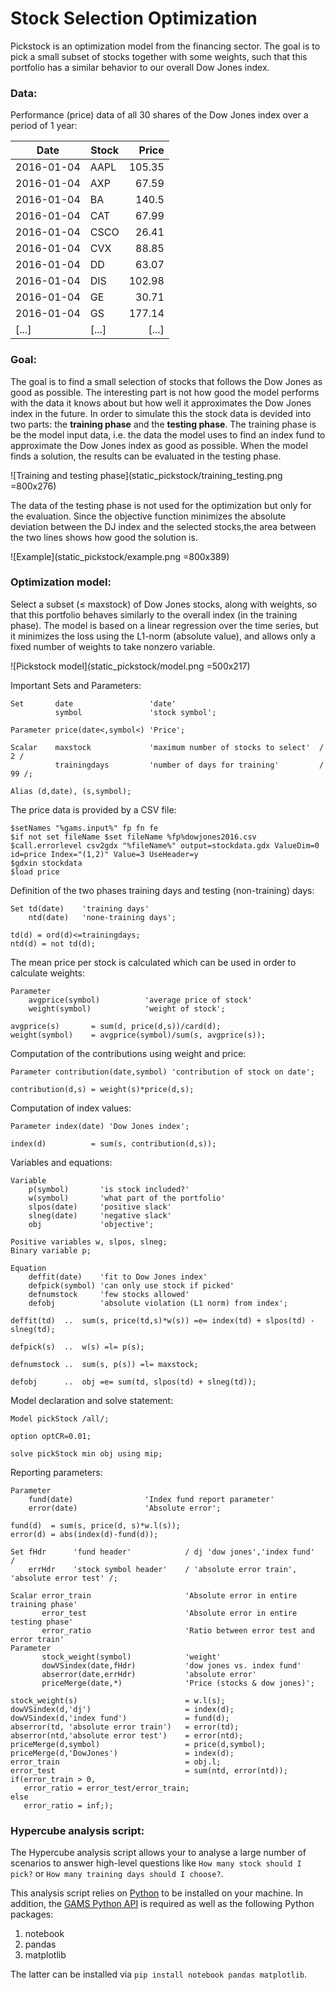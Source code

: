 # Stock Selection Optimization
Pickstock is an optimization model from the financing sector. The goal is to pick a small subset of stocks together with some weights, such that this portfolio has a similar behavior to our overall Dow Jones index.

### Data: 
Performance (price) data of all 30 shares of the Dow Jones index over a period of 1 year: 

| Date          | Stock         | Price   |
| ------------- | ------------- | -------:|
| 2016-01-04    | AAPL          | 105.35  |
| 2016-01-04    | AXP	        | 67.59   |
| 2016-01-04    | BA	        | 140.5   |
| 2016-01-04    | CAT	        |  67.99  |
| 2016-01-04    | CSCO          | 26.41   |
| 2016-01-04    | CVX	        |  88.85  |
| 2016-01-04    | DD	        |  63.07  |
| 2016-01-04    | DIS	        |  102.98 |
| 2016-01-04    | GE	        |  30.71  |
| 2016-01-04    | GS	        |  177.14 |
| [...]         | [...]         | [...]   |


### Goal: 
The goal is to find a small selection of stocks that follows the Dow Jones as good as possible. 
The interesting part is not how good the model performs with the data it knows about but how well it approximates the Dow Jones index in the future. 
In order to simulate this the stock data is devided into two parts: the **training phase** and the **testing phase**. 
The training phase is be the model input data, i.e. the data the model uses to find an index fund to approximate the Dow Jones index as good as possible. 
When the model finds a solution, the results can be evaluated in the testing phase.  

![Training and testing phase](static_pickstock/training_testing.png =800x276)

The data of the testing phase is not used for the optimization but only for the evaluation.
Since the objective function minimizes the absolute deviation between the DJ index and the selected stocks,the area between the two lines shows how good the solution is. 

![Example](static_pickstock/example.png =800x389)

### Optimization model: 
Select a subset (≤ maxstock) of Dow Jones stocks, along with weights, so that this portfolio behaves similarly to the overall index (in the training phase).
The model is based on a linear regression over the time series, but it minimizes the loss using the L1-norm (absolute value), and allows only a fixed number of weights to take nonzero variable.

![Pickstock model](static_pickstock/model.png =500x217)

Important Sets and Parameters:
```
Set       date                 'date'
          symbol               'stock symbol';

Parameter price(date<,symbol<) 'Price';

Scalar    maxstock             'maximum number of stocks to select'  /  2 /
          trainingdays         'number of days for training'         / 99 /;

Alias (d,date), (s,symbol);
```

The price data is provided by a CSV file:
```
$setNames "%gams.input%" fp fn fe
$if not set fileName $set fileName %fp%dowjones2016.csv
$call.errorlevel csv2gdx "%fileName%" output=stockdata.gdx ValueDim=0 id=price Index="(1,2)" Value=3 UseHeader=y
$gdxin stockdata
$load price
```


Definition of the two phases training days and testing (non-training) days:
```
Set td(date)    'training days'
    ntd(date)   'none-training days';

td(d) = ord(d)<=trainingdays;
ntd(d) = not td(d);
```

The mean price per stock is calculated which can be used in order to calculate weights:
```
Parameter
    avgprice(symbol)          'average price of stock'
    weight(symbol)            'weight of stock';
    
avgprice(s)       = sum(d, price(d,s))/card(d);
weight(symbol)    = avgprice(symbol)/sum(s, avgprice(s));
```

Computation of the contributions using weight and price:

```
Parameter contribution(date,symbol) 'contribution of stock on date';
    
contribution(d,s) = weight(s)*price(d,s);
```

Computation of index values:
```
Parameter index(date) 'Dow Jones index';
    
index(d)          = sum(s, contribution(d,s));
```

Variables and equations:
```GAMS
Variable
    p(symbol)       'is stock included?'
    w(symbol)       'what part of the portfolio'
    slpos(date)     'positive slack'
    slneg(date)     'negative slack'
    obj             'objective';

Positive variables w, slpos, slneg;
Binary variable p;

Equation
    deffit(date)    'fit to Dow Jones index'
    defpick(symbol) 'can only use stock if picked'
    defnumstock     'few stocks allowed'
    defobj          'absolute violation (L1 norm) from index';

deffit(td)  ..  sum(s, price(td,s)*w(s)) =e= index(td) + slpos(td) - slneg(td);

defpick(s)  ..  w(s) =l= p(s);

defnumstock ..  sum(s, p(s)) =l= maxstock;

defobj      ..  obj =e= sum(td, slpos(td) + slneg(td));
```

Model declaration and solve statement:
```
Model pickStock /all/;

option optCR=0.01;

solve pickStock min obj using mip;
```

Reporting parameters:
```
Parameter
    fund(date)                'Index fund report parameter'
    error(date)               'Absolute error';
    
fund(d)  = sum(s, price(d, s)*w.l(s));
error(d) = abs(index(d)-fund(d));

Set fHdr      'fund header'            / dj 'dow jones','index fund'  /
    errHdr    'stock symbol header'    / 'absolute error train', 'absolute error test' /;
    
Scalar error_train                     'Absolute error in entire training phase'
       error_test                      'Absolute error in entire testing phase'
       error_ratio                     'Ratio between error test and error train'
Parameter
       stock_weight(symbol)            'weight'   
       dowVSindex(date,fHdr)           'dow jones vs. index fund'     
       abserror(date,errHdr)           'absolute error'
       priceMerge(date,*)              'Price (stocks & dow jones)';

stock_weight(s)                        = w.l(s);
dowVSindex(d,'dj')                     = index(d);
dowVSindex(d,'index fund')             = fund(d);
abserror(td, 'absolute error train')   = error(td);
abserror(ntd,'absolute error test')    = error(ntd);
priceMerge(d,symbol)                   = price(d,symbol);
priceMerge(d,'DowJones')               = index(d);
error_train                            = obj.l;
error_test                             = sum(ntd, error(ntd));
if(error_train > 0,
   error_ratio = error_test/error_train;
else
   error_ratio = inf;);
```
### Hypercube analysis script: 
The Hypercube analysis script allows your to analyse a large number of scenarios to answer high-level questions like `How many stock should I pick?` or `How many training days should I choose?`.

This analysis script relies on [Python](https://www.python.org) to be installed on your machine. In addition, the [GAMS Python API](https://www.gams.com/latest/docs/API_PY_TUTORIAL.html#PY_GETTING_STARTED) is required as well as the following Python packages:

1. notebook
1. pandas
1. matplotlib

The latter can be installed via `pip install notebook pandas matplotlib`.
 
